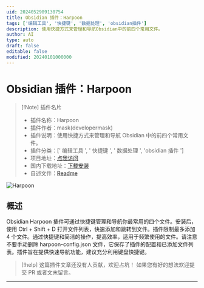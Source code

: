```yaml
---
uid: 2024052909130754
title: Obsidian 插件：Harpoon
tags: ['编辑工具', '快捷键', '数据处理', 'obsidian插件']
description: 使用快捷方式来管理和导航Obsidian中的前四个常用文件。
author: AI
type: auto
draft: false
editable: false
modified: 20240101000000
---
```


# Obsidian 插件：Harpoon

> [!Note] 插件名片
> - 插件名称：Harpoon
> - 插件作者：mask(developermask)
> - 插件说明：使用快捷方式来管理和导航 Obsidian 中的前四个常用文件。
> - 插件分类：[' 编辑工具 ', ' 快捷键 ', ' 数据处理 ', 'obsidian 插件 ']
> - 项目地址：[点我访问](https://github.com/rodrez/obsidian-harpoon)
> - 国内下载地址：[下载安装](https://pkmer.cn/products/plugin/pluginMarket/?harpoon)
> - 自述文件：[Readme](https://ghproxy.net/https://raw.githubusercontent.com/rodrez/obsidian-harpoon/main/README.md)

![Harpoon](https://cdn.pkmer.cn/covers/harpoon.gif!pkmer)

## 概述

Obsidian Harpoon 插件可通过快捷键管理和导航你最常用的四个文件。安装后，使用 Ctrl + Shift + D 打开文件列表，快速添加和跳转到文件。插件限制最多添加 4 个文件。通过快捷键和简洁的操作，提高效率，适用于频繁使用的文件。请注意不要手动删除 harpoon-config.json 文件，它保存了插件的配置和已添加文件列表。插件旨在提供快速导航功能，建议充分利用键盘快捷键。

> [!help]
> 这篇插件文章还没有人贡献，欢迎占坑！
> 如果您有好的想法欢迎提交 PR 或者文末留言。

---




